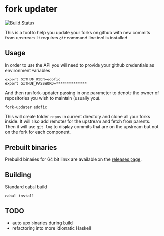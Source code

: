 # fork updater
[![Build Status](https://travis-ci.org/edofic/fork-updater.png?branch=master)](https://travis-ci.org/edofic/fork-updater)

This is a tool to help you update your forks on github with new commits from upstream. It requires `git` command line tool is installed.

## Usage

In order to use the API you will need to provide your github credentials as environment variables

    export GITHUB_USER=edofic
    export GITHUB_PASSWORD=**************

And then run fork-updater passing in one parameter to denote the owner of repositories you wish to maintain (usually you).

    fork-updater edofic

This will create folder `repos` in current directory and clone all your forks inside. It will also add remotes for the upstream and fetch from parents. Then it will use `git log` to display commits that are on the upstream but not on the fork for each component.

## Prebuilt binaries

Prebuild binaries for 64 bit linux are available on the [releases page](https://github.com/edofic/fork-updater/releases).

## Building

Standard cabal build

    cabal install

## TODO

- auto upx binaries during build
- refactoring into more idiomatic Haskell

